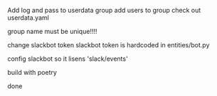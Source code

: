 Add log and pass to userdata group
add users to group
check out userdata.yaml

group name must be unique!!!!

change slackbot token
slackbot token is hardcoded in entities/bot.py

config slackbot so it lisens 'slack/events'

build with poetry

done
